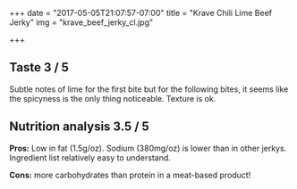 +++
date = "2017-05-05T21:07:57-07:00"
title = "Krave Chili Lime Beef Jerky"
img = "krave_beef_jerky_cl.jpg"

+++


## Taste <span class="badge">3 / 5</span>

Subtle notes of lime for the first bite but for the following bites, it seems like the spicyness is the only thing noticeable. Texture is ok.

## Nutrition analysis <span class="badge">3.5 / 5</span>

**Pros:** Low in fat (1.5g/oz). Sodium (380mg/oz) is lower than in other jerkys. Ingredient list relatively easy to understand.
 
**Cons:** more carbohydrates than protein in a meat-based product!